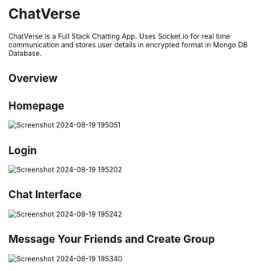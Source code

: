 # ChatVerse
ChatVerse is a Full Stack Chatting App. Uses Socket.io for real time communication and stores user details in encrypted format in Mongo DB Database.

## Overview 

## Homepage
![Screenshot 2024-08-19 195051](https://github.com/user-attachments/assets/06886d3a-f2b2-43ab-ae38-6155b4c4ac8a)

## Login
![Screenshot 2024-08-19 195202](https://github.com/user-attachments/assets/78ec70df-5839-452c-adde-94da13318d34)

## Chat Interface 
![Screenshot 2024-08-19 195242](https://github.com/user-attachments/assets/41618b7b-a9e1-4079-b303-e489c85fa09e)

## Message Your Friends and Create Group
![Screenshot 2024-08-19 195340](https://github.com/user-attachments/assets/92871583-67a1-4d07-82e6-d7474119ac6f)



